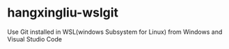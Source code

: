 # hangxingliu-wslgit
Use Git installed in WSL(windows Subsystem for Linux) from Windows and Visual Studio Code
